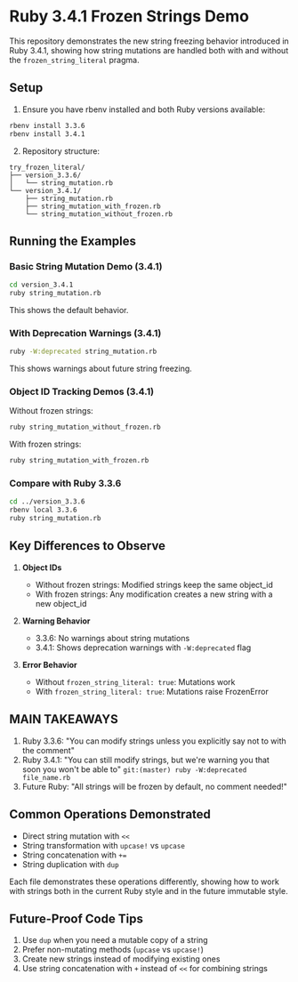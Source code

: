 # Ruby 3.4.1 Frozen Strings Demo

This repository demonstrates the new string freezing behavior introduced in Ruby 3.4.1, showing how string mutations are handled both with and without the `frozen_string_literal` pragma.

## Setup

1. Ensure you have rbenv installed and both Ruby versions available:
```bash
rbenv install 3.3.6
rbenv install 3.4.1
```

2. Repository structure:
```
try_frozen_literal/
├── version_3.3.6/
│   └── string_mutation.rb
└── version_3.4.1/
    ├── string_mutation.rb
    ├── string_mutation_with_frozen.rb
    └── string_mutation_without_frozen.rb
```

## Running the Examples

### Basic String Mutation Demo (3.4.1)

```bash
cd version_3.4.1
ruby string_mutation.rb
```
This shows the default behavior.

### With Deprecation Warnings (3.4.1)

```bash
ruby -W:deprecated string_mutation.rb
```
This shows warnings about future string freezing.

### Object ID Tracking Demos (3.4.1)

Without frozen strings:
```bash
ruby string_mutation_without_frozen.rb
```

With frozen strings:
```bash
ruby string_mutation_with_frozen.rb
```

### Compare with Ruby 3.3.6

```bash
cd ../version_3.3.6
rbenv local 3.3.6
ruby string_mutation.rb
```

## Key Differences to Observe

1. **Object IDs**
   - Without frozen strings: Modified strings keep the same object_id
   - With frozen strings: Any modification creates a new string with a new object_id

2. **Warning Behavior**
   - 3.3.6: No warnings about string mutations
   - 3.4.1: Shows deprecation warnings with `-W:deprecated` flag

3. **Error Behavior**
   - Without `frozen_string_literal: true`: Mutations work
   - With `frozen_string_literal: true`: Mutations raise FrozenError

## MAIN TAKEAWAYS

1. Ruby 3.3.6: "You can modify strings unless you explicitly say not to with the comment"
2. Ruby 3.4.1: "You can still modify strings, but we're warning you that soon you won't be able to" `git:(master) ruby -W:deprecated file_name.rb`
3. Future Ruby: "All strings will be frozen by default, no comment needed!"

## Common Operations Demonstrated

- Direct string mutation with `<<`
- String transformation with `upcase!` vs `upcase`
- String concatenation with `+=`
- String duplication with `dup`

Each file demonstrates these operations differently, showing how to work with strings both in the current Ruby style and in the future immutable style.

## Future-Proof Code Tips

1. Use `dup` when you need a mutable copy of a string
2. Prefer non-mutating methods (`upcase` vs `upcase!`)
3. Create new strings instead of modifying existing ones
4. Use string concatenation with `+` instead of `<<` for combining strings

